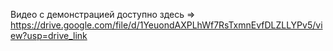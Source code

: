 Видео с демонстрацией доступно здесь => https://drive.google.com/file/d/1YeuondAXPLhWf7RsTxmnEvfDLZLLYPv5/view?usp=drive_link

